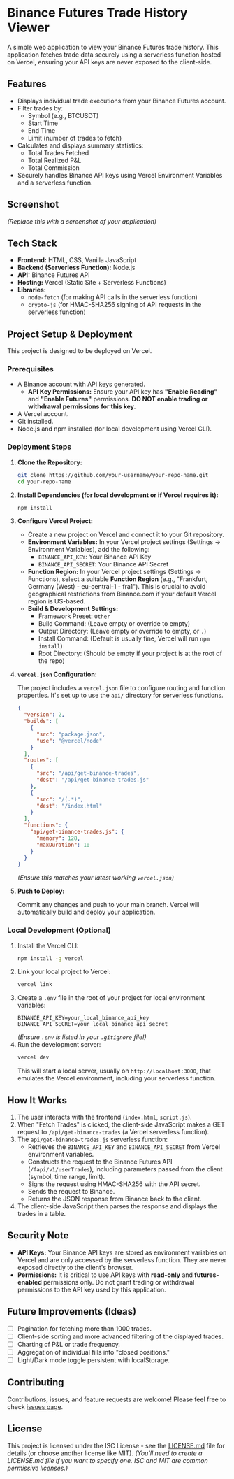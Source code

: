 # Binance Futures Trade History Viewer

A simple web application to view your Binance Futures trade history. This application fetches trade data securely using a serverless function hosted on Vercel, ensuring your API keys are never exposed to the client-side.

## Features

*   Displays individual trade executions from your Binance Futures account.
*   Filter trades by:
    *   Symbol (e.g., BTCUSDT)
    *   Start Time
    *   End Time
    *   Limit (number of trades to fetch)
*   Calculates and displays summary statistics:
    *   Total Trades Fetched
    *   Total Realized P&L
    *   Total Commission
*   Securely handles Binance API keys using Vercel Environment Variables and a serverless function.

## Screenshot

<!--
  TODO: Add a screenshot of your application here!
  You can drag and drop an image into GitHub's editor or use markdown:
  ![App Screenshot](path/to/your/screenshot.png)
-->
*(Replace this with a screenshot of your application)*

## Tech Stack

*   **Frontend:** HTML, CSS, Vanilla JavaScript
*   **Backend (Serverless Function):** Node.js
*   **API:** Binance Futures API
*   **Hosting:** Vercel (Static Site + Serverless Functions)
*   **Libraries:**
    *   `node-fetch` (for making API calls in the serverless function)
    *   `crypto-js` (for HMAC-SHA256 signing of API requests in the serverless function)

## Project Setup & Deployment

This project is designed to be deployed on Vercel.

### Prerequisites

*   A Binance account with API keys generated.
    *   **API Key Permissions:** Ensure your API key has **"Enable Reading"** and **"Enable Futures"** permissions. **DO NOT enable trading or withdrawal permissions for this key.**
*   A Vercel account.
*   Git installed.
*   Node.js and npm installed (for local development using Vercel CLI).

### Deployment Steps

1.  **Clone the Repository:**
    ```bash
    git clone https://github.com/your-username/your-repo-name.git
    cd your-repo-name
    ```

2.  **Install Dependencies (for local development or if Vercel requires it):**

    ```bash
    npm install
    ```

3.  **Configure Vercel Project:**
    *   Create a new project on Vercel and connect it to your Git repository.
    *   **Environment Variables:** In your Vercel project settings (Settings -> Environment Variables), add the following:
        *   `BINANCE_API_KEY`: Your Binance API Key
        *   `BINANCE_API_SECRET`: Your Binance API Secret
    *   **Function Region:** In your Vercel project settings (Settings -> Functions), select a suitable **Function Region** (e.g., "Frankfurt, Germany (West) - eu-central-1 - fra1"). This is crucial to avoid geographical restrictions from Binance.com if your default Vercel region is US-based.
    *   **Build & Development Settings:**
        *   Framework Preset: `Other`
        *   Build Command: (Leave empty or override to empty)
        *   Output Directory: (Leave empty or override to empty, or `.`)
        *   Install Command: (Default is usually fine, Vercel will run `npm install`)
        *   Root Directory: (Should be empty if your project is at the root of the repo)

4.  **`vercel.json` Configuration:**

    The project includes a `vercel.json` file to configure routing and function properties. It's set up to use the `api/` directory for serverless functions.

    ```json
    {
      "version": 2,
      "builds": [
        {
          "src": "package.json",
          "use": "@vercel/node"
        }
      ],
      "routes": [
        {
          "src": "/api/get-binance-trades",
          "dest": "/api/get-binance-trades.js"
        },
        {
          "src": "/(.*)",
          "dest": "/index.html"
        }
      ],
      "functions": {
        "api/get-binance-trades.js": {
          "memory": 128,
          "maxDuration": 10
        }
      }
    }
    ```

    *(Ensure this matches your latest working `vercel.json`)*

5.  **Push to Deploy:**
   
    Commit any changes and push to your main branch. Vercel will automatically build and deploy your application.

### Local Development (Optional)

1.  Install the Vercel CLI:
    ```bash
    npm install -g vercel
    ```
2.  Link your local project to Vercel:
    ```bash
    vercel link
    ```
3.  Create a `.env` file in the root of your project for local environment variables:
    ```
    BINANCE_API_KEY=your_local_binance_api_key
    BINANCE_API_SECRET=your_local_binance_api_secret
    ```
    *(Ensure `.env` is listed in your `.gitignore` file!)*
4.  Run the development server:
    ```bash
    vercel dev
    ```
    This will start a local server, usually on `http://localhost:3000`, that emulates the Vercel environment, including your serverless function.

## How It Works

1.  The user interacts with the frontend (`index.html`, `script.js`).
2.  When "Fetch Trades" is clicked, the client-side JavaScript makes a GET request to `/api/get-binance-trades` (a Vercel serverless function).
3.  The `api/get-binance-trades.js` serverless function:
    *   Retrieves the `BINANCE_API_KEY` and `BINANCE_API_SECRET` from Vercel environment variables.
    *   Constructs the request to the Binance Futures API (`/fapi/v1/userTrades`), including parameters passed from the client (symbol, time range, limit).
    *   Signs the request using HMAC-SHA256 with the API secret.
    *   Sends the request to Binance.
    *   Returns the JSON response from Binance back to the client.
4.  The client-side JavaScript then parses the response and displays the trades in a table.

## Security Note

*   **API Keys:** Your Binance API keys are stored as environment variables on Vercel and are only accessed by the serverless function. They are never exposed directly to the client's browser.
*   **Permissions:** It is critical to use API keys with **read-only** and **futures-enabled** permissions only. Do not grant trading or withdrawal permissions to the API key used by this application.

## Future Improvements (Ideas)

*   [ ] Pagination for fetching more than 1000 trades.
*   [ ] Client-side sorting and more advanced filtering of the displayed trades.
*   [ ] Charting of P&L or trade frequency.
*   [ ] Aggregation of individual fills into "closed positions."
*   [ ] Light/Dark mode toggle persistent with localStorage.

## Contributing

Contributions, issues, and feature requests are welcome! Please feel free to check [issues page](https://github.com/your-username/your-repo-name/issues).

## License

This project is licensed under the ISC License - see the [LICENSE.md](LICENSE.md) file for details (or choose another license like MIT).
*(You'll need to create a LICENSE.md file if you want to specify one. ISC and MIT are common permissive licenses.)*